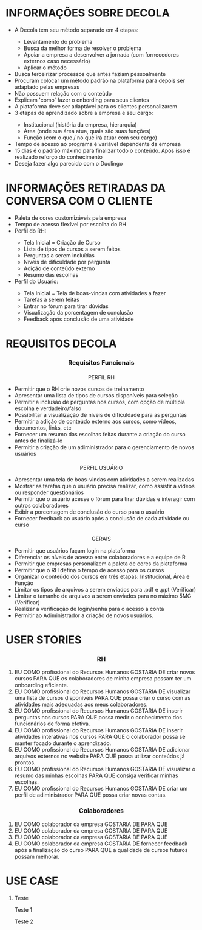  <h1>INFORMAÇÕES SOBRE DECOLA</h1>
 <ul>
	 <li>A Decola tem seu método separado em 4 etapas:</li>
	 <ul>
		 <li>Levantamento do problema</li>
		 <li>Busca da melhor forma de resolver o problema</li>
		 <li>Apoiar a empresa a desenvolver a jornada (com fornecedores externos caso necessário)</li>
		 <li>Aplicar o método</li>
	 </ul>
	 <li>Busca terceirizar processos que antes faziam pessoalmente</li>
	 <li>Procuram colocar um método padrão na plataforma para depois ser adaptado pelas empresas</li>
	 <li>Não possuem relação com o conteúdo</li>
	 <li>Explicam 'como' fazer o onbording para seus clientes</li>
	 <li>A plataforma deve ser adaptável para os clientes personalizarem</li>
	 <li>3 etapas de aprendizado sobre a empresa e seu cargo:</li>
	 <ul>
		 <li>Institucional (história da empresa, hierarquia)</li>
		 <li>Área (onde sua área atua, quais são suas funções)</li>
		 <li>Função (com o que / no que irá atuar com seu cargo)</li>
	 </ul>
	 <li>Tempo de acesso ao programa é variável dependente da empresa</li>
	 <li>15 dias é o padrão máximo para finalizar todo o conteúdo. Após isso é realizado reforço do conhecimento</li>
	 <li>Deseja fazer algo parecido com o Duolingo</li>
 </ul>

<h1>INFORMAÇÕES RETIRADAS DA CONVERSA COM O CLIENTE</h1>
<ul>
	<li>Paleta de cores customizáveis pela empresa</li>
	<li>Tempo de acesso flexível por escolha do RH</li>
	<li>Perfil do RH:</li>
	<ul>
		<li>Tela Inicial = Criação de Curso</li>
		<li>Lista de tipos de cursos a serem feitos</li>
		<li>Perguntas a serem incluídas</li>
		<li>Níveis de dificuldade por pergunta</li>
		<li>Adição de conteúdo externo</li>
		<li>Resumo das escolhas</li>
	</ul>
	<li >Perfil do Usuário:</li>
	<ul>
		<li>Tela Inicial = Tela de boas-vindas com atividades a fazer</li>
		<li>Tarefas a serem feitas</li>
		<li>Entrar no fórum para tirar dúvidas</li>
		<li>Visualização da porcentagem de conclusão</li>
		<li>Feedback após conclusão de uma atividade</li>
	</ul>
 </ul>
 
<h1>REQUISITOS DECOLA</h1>
<h3 align=center>Requisitos Funcionais</h3>
<div style="margin-top: 20px">
<p align=center>PERFIL RH</p>
<ul>
	<li>Permitir que o RH crie novos cursos de treinamento</li>
	<li>Apresentar uma lista de tipos de cursos disponíveis para seleção</li>
	<li>Permitir a inclusão de perguntas nos cursos, com opção de múltipla escolha e verdadeiro/falso</li>
	<li>Possibilitar a visualização de níveis de dificuldade para as perguntas</li>
	<li>Permitir a adição de conteúdo externo aos cursos, como vídeos, documentos, links, etc</li>
	<li>Fornecer um resumo das escolhas feitas durante a criação do curso antes de finalizá-lo</li>
	<li>Permitir a criação de um adiministrador para o gerenciamento de novos usuários</li>
</ul>
</div>
<div style="margin-top: 20px">
<p align=center>PERFIL USUÁRIO</p>
<ul>
	<li>Apresentar uma tela de boas-vindas com atividades a serem realizadas</li>
	<li>Mostrar as tarefas que o usuário precisa realizar, como assistir a vídeos ou responder questionários</li>
	<li>Permitir que o usuário acesse o fórum para tirar dúvidas e interagir com outros colaboradores</li>
	<li>Exibir a porcentagem de conclusão do curso para o usuário</li>
	<li>Fornecer feedback ao usuário após a conclusão de cada atividade ou curso</li>
</ul>
</div>
<div style="margin-top: 20px">
<p align=center>GERAIS</p>
<ul>
	<li>Permitir que usuários façam login na plataforma</li>
	<li>Diferenciar os níveis de acesso entre colaboradores e a equipe de R</li>
	<li>Permitir que empresas personalizem a paleta de cores da plataforma</li>
	<li>Permitir que o RH defina o tempo de acesso para os cursos</li>
	<li>Organizar o conteúdo dos cursos em três etapas: Institucional, Área e Função</li>
	<li>Limitar os tipos de arquivos a serem enviados para .pdf e .ppt (Verificar)</li>
	<li>Limitar o tamanho de arquivos a serem enviados para no máximo 5MG (Verificar)</li>
	<li>Realizar a verificação de login/senha para o acesso a conta</li>
	<li>Permitir ao Adiministrador a criação de novos usuários.</li>
</ul>
</div>
<div style="margin-top: 20px">
<h1>USER STORIES</h1>
<h3 align=center>RH</h3>
<ol>
	<li>EU COMO profissional do Recursos Humanos GOSTARIA DE criar novos cursos PARA QUE os colaboradores de minha empresa possam ter um onboarding eficiente.</li>
	<li>EU COMO profissional do Recursos Humanos GOSTARIA DE visualizar uma lista de cursos disponíveis PARA QUE possa criar o curso com as atividades mais adequadas aos meus colaboradores.</li>
	<li>EU COMO profissional do Recursos Humanos GOSTARIA DE inserir perguntas nos cursos PARA QUE possa medir o conhecimento dos funcionários de forma efetiva.</li>
	<li>EU COMO profissional do Recursos Humanos GOSTARIA DE inserir atividades interativas nos cursos PARA QUE o colaborador possa se manter focado durante o aprendizado.</li>	
	<li>EU COMO profissional do Recursos Humanos GOSTARIA DE adicionar arquivos externos no website PARA QUE possa utilizar conteúdos já prontos.</li>
	<li>EU COMO profissional do Recursos Humanos GOSTARIA DE visualizar o resumo das minhas escolhas PARA QUE consiga verificar minhas escolhas.</li>
	<li>EU COMO profissional do Recursos Humanos GOSTARIA DE criar um perfil de adiministrador PARA QUE possa criar novas contas.</li>
</ol>
<h3 align=center>Colaboradores</h3>
<ol>
	<li>EU COMO colaborador da empresa GOSTARIA DE  PARA QUE </li>
	<li>EU COMO colaborador da empresa GOSTARIA DE  PARA QUE </li>
	<li>EU COMO colaborador da empresa GOSTARIA DE  PARA QUE </li>
	<li>EU COMO colaborador da empresa GOSTARIA DE fornecer feedback após a finalização do curso PARA QUE a qualidade de cursos futuros possam melhorar.</li>
</ol>
<div style="margin-top: 20px">
<h1>USE CASE</h1>
<ol>
	<li>Teste
		<p>Teste 1</p>
		<p>Teste 2</p>
	</li>
</ol>
</div>
